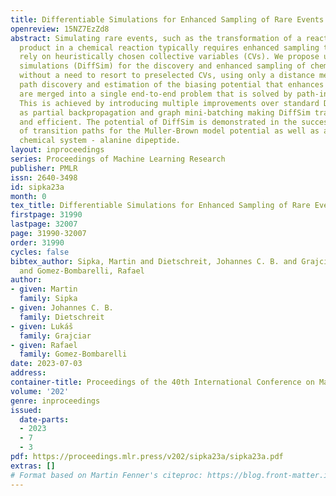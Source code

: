 ```yaml
---
title: Differentiable Simulations for Enhanced Sampling of Rare Events
openreview: 15NZ7EzZd8
abstract: Simulating rare events, such as the transformation of a reactant into a
  product in a chemical reaction typically requires enhanced sampling techniques that
  rely on heuristically chosen collective variables (CVs). We propose using differentiable
  simulations (DiffSim) for the discovery and enhanced sampling of chemical transformations
  without a need to resort to preselected CVs, using only a distance metric. Reaction
  path discovery and estimation of the biasing potential that enhances the sampling
  are merged into a single end-to-end problem that is solved by path-integral optimization.
  This is achieved by introducing multiple improvements over standard DiffSim such
  as partial backpropagation and graph mini-batching making DiffSim training stable
  and efficient. The potential of DiffSim is demonstrated in the successful discovery
  of transition paths for the Muller-Brown model potential as well as a benchmark
  chemical system - alanine dipeptide.
layout: inproceedings
series: Proceedings of Machine Learning Research
publisher: PMLR
issn: 2640-3498
id: sipka23a
month: 0
tex_title: Differentiable Simulations for Enhanced Sampling of Rare Events
firstpage: 31990
lastpage: 32007
page: 31990-32007
order: 31990
cycles: false
bibtex_author: Sipka, Martin and Dietschreit, Johannes C. B. and Grajciar, Luk\'{a}\v{s}
  and Gomez-Bombarelli, Rafael
author:
- given: Martin
  family: Sipka
- given: Johannes C. B.
  family: Dietschreit
- given: Lukáš
  family: Grajciar
- given: Rafael
  family: Gomez-Bombarelli
date: 2023-07-03
address: 
container-title: Proceedings of the 40th International Conference on Machine Learning
volume: '202'
genre: inproceedings
issued:
  date-parts:
  - 2023
  - 7
  - 3
pdf: https://proceedings.mlr.press/v202/sipka23a/sipka23a.pdf
extras: []
# Format based on Martin Fenner's citeproc: https://blog.front-matter.io/posts/citeproc-yaml-for-bibliographies/
---
```

